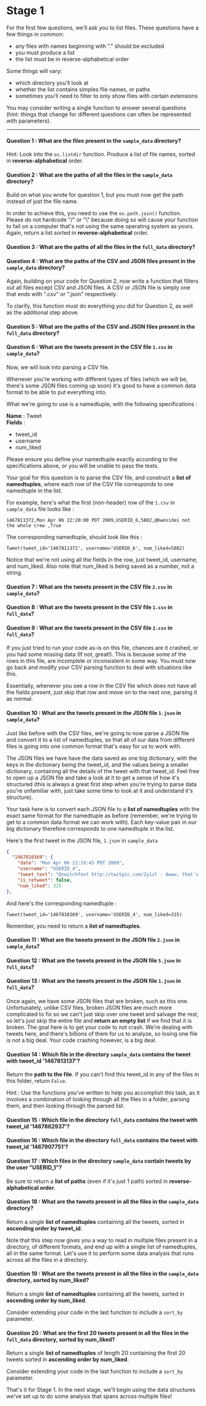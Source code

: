 # Stage 1

For the first few questions, we'll ask you to list files.  These
questions have a few things in common:
* any files with names beginning with "." should be excluded
* you must produce a list
* the list must be in reverse-alphabetical order

Some things will vary:
* which directory you'll look at
* whether the list contains simples file names, or paths
* sometimes you'll need to filter to only show files with certain extensions

You may consider writing a single function to answer several questions
(hint: things that change for different questions can often be
represented with parameters).

----

#### Question 1 : What are the files present in the `sample_data` directory?

Hint: Look into the `os.listdir` function. Produce a list of file names, sorted in **reverse-alphabetical** order.

#### Question 2 : What are the paths of all the files in the `sample_data` directory?

Build on what you wrote for question 1, but you must now get the path instead of just the file name.

In order to achieve this, you need to use the `os.path.join()` function. Please do not hardcode "/" or "\\" because doing so will cause your function to fail on a computer that's not using the same operating system as yours. Again, return a list sorted in **reverse-alphabetical** order. 

#### Question 3 : What are the paths of all the files in the `full_data` directory?

#### Question 4 : What are the paths of the CSV and JSON files present in the `sample_data` directory?

Again, building on your code for Question 2, now write a function that filters out all files except CSV and JSON files. A CSV or JSON file is simply one that ends with ".csv" or ".json" respectively. 

To clarify, this function must do everything you did for Question 2, as well as the additional step above. 

#### Question 5 : What are the paths of the CSV and JSON files present in the `full_data` directory?

#### Question 6 : What are the tweets present in the CSV file `1.csv` in `sample_data`?

Now, we will look into parsing a CSV file. 

Whenever you're working with different types of files (which we will be, there's some JSON files coming up soon) it's good to have a common data format to be able to put everything into. 

What we're going to use is a namedtuple, with the following specifications : 

**Name** : Tweet        
**Fields** : 
* tweet_id
* username
* num_liked

Please ensure you define your namedtuple exactly according to the specifications above, or you will be unable to pass the tests. 

Your goal for this question is to parse the CSV file, and construct a **list of namedtuples**, where each row of the CSV file corresponds to one namedtuple in the list. 

For example, here's what the first (non-header) row of the `1.csv` in `sample_data` file looks like : 

`1467811372,Mon Apr 06 22:20:00 PDT 2009,USERID_6,5882,@Kwesidei not the whole crew ,True`

The corresponding namedtuple, should look like this : 

`Tweet(tweet_id='1467811372', username='USERID_6', num_liked=5882)`

Notice that we're not using all the fields in the row, just tweet_id, username, and num_liked. Also note that num_liked is being saved as a number, not a string.

#### Question 7 : What are the tweets present in the CSV file `2.csv` in `sample_data`?

#### Question 8 : What are the tweets present in the CSV file `1.csv` in `full_data`?

#### Question 9 : What are the tweets present in the CSV file `2.csv` in `full_data`?

If you just tried to run your code as-is on this file, chances are it crashed, or you had some missing data (If not, great!). This is because some of the rows in this file, are incomplete or inconsistent in some way. You must now go back and modify your CSV parsing function to deal with situations like this. 

Essentially, whenever you see a row in the CSV file which does not have all the fields present, just skip that row and move on to the next one, parsing it as normal. 

#### Question 10 : What are the tweets present in the JSON file `1.json` in `sample_data`?

Just like before with the CSV files, we're going to now parse a JSON file and convert it to a list of namedtuples, so that all of our data from different files is going into one common format that's easy for us to work with. 

The JSON files we have have the data saved as one big dictionary, with the keys in the dictionary being the tweet_id, and the values being a smaller dictionary, containing all the details of the tweet with that tweet_id. Feel free to open up a JSON file and take a look at it to get a sense of how it's structured (this is always a great first step when you're trying to parse data you're unfamiliar with, just take some time to look at it and understand it's structure).

Your task here is to convert each JSON file to a **list of namedtuples** with the exact same format for the namedtuple as before (remember, we're trying to get to a common data format we can work with). Each key-value pair in our big dictionary therefore corresponds to one namedtuple in the list. 

Here's the first tweet in the JSON file, `1.json` in `sample_data` 

```json
{
  "1467810369": {
    "date": "Mon Apr 06 22:19:45 PDT 2009",
    "username": "USERID_4",
    "tweet_text": "@switchfoot http://twitpic.com/2y1zl - Awww, that's a bummer.  You shoulda got David Carr of Third Day to do it. ;D",
    "is_retweet": false,
    "num_liked": 315
},
```

And here's the corresponding namedtuple :

`Tweet(tweet_id='1467810369', username='USERID_4', num_liked=315)`

Remember, you need to return a **list of namedtuples**.

#### Question 11 : What are the tweets present in the JSON file `2.json` in `sample_data`?

#### Question 12 : What are the tweets present in the JSON file `5.json` in `full_data`?

#### Question 13 : What are the tweets present in the JSON file `1.json` in `full_data`?

Once again, we have some JSON files that are broken, such as this one. Unfortunately, unlike CSV files, broken JSON files are much more complicated to fix so we can't just skip over one tweet and salvage the rest, so let's just skip the entire file and **return an empty list** if we find that it is broken. The goal here is to get your code to not crash. We're dealing with tweets here, and there's billions of them for us to analyze, so losing one file is not a big deal. Your code crashing however, is a big deal. 

#### Question 14 : Which file in the directory `sample_data` contains the tweet with tweet_id '1467813137'?

Return the **path to the file**. If you can't find this tweet_id in any of the files in this folder, return `False`.

Hint : Use the functions you've written to help you accomplish this task, as it involves a combination of looking through all the files in a folder, parsing them, and then looking through the parsed list. 

#### Question 15 : Which file in the directory `full_data` contains the tweet with tweet_id '1467862937'?

#### Question 16 : Which file in the directory `full_data` contains the tweet with tweet_id '1467907751'?

#### Question 17 : Which files in the directory `sample_data` contain tweets by the user "USERID_1"?

Be sure to return a **list of paths** (even if it's just 1 path) sorted in **reverse-alphabetical order**.

#### Question 18 : What are the tweets present in all the files in the `sample_data` directory?

Return a single **list of namedtuples** containing all the tweets, sorted in **ascending order by tweet_id**.

Note that this step now gives you a way to read in multiple files present in a directory, of different formats, and end up with a single list of namedtuples, all in the same format. Let's use it to perform some data analysis that runs across all the files in a directory.

#### Question 19 : What are the tweets present in all the files in the `sample_data` directory, sorted by num_liked?

Return a single **list of namedtuples** containing all the tweets, sorted in **ascending order by num_liked**.

Consider extending your code in the last function to include a `sort_by` parameter.

#### Question 20 : What are the first 20 tweets present in all the files in the `full_data` directory, sorted by num_liked?

Return a single **list of namedtuples** of length 20 containing the first 20 tweets sorted in **ascending order by num_liked**.

Consider extending your code in the last function to include a `sort_by` parameter.

That's it for Stage 1. In the next stage, we'll begin using the data structures we've set up to do some analysis that spans across multiple files! 
